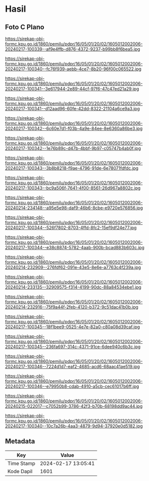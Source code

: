 # Hasil

## Foto C Plano

https://sirekap-obj-formc.kpu.go.id/1860/pemilu/pdpr/16/05/01/20/02/1605012002006-20240217-100339--af9e4ffb-d876-4372-9237-b99bb8f6bea5.jpg

https://sirekap-obj-formc.kpu.go.id/1860/pemilu/pdpr/16/05/01/20/02/1605012002006-20240217-100340--fc76f939-aebb-4ce7-8b20-96f00c065522.jpg

https://sirekap-obj-formc.kpu.go.id/1860/pemilu/pdpr/16/05/01/20/02/1605012002006-20240217-100341--3e617944-2e89-44cf-97f6-47c47ed21a29.jpg

https://sirekap-obj-formc.kpu.go.id/1860/pemilu/pdpr/16/05/01/20/02/1605012002006-20240217-100341--d12aad96-60fe-42dd-8322-21104a6ce9a3.jpg

https://sirekap-obj-formc.kpu.go.id/1860/pemilu/pdpr/16/05/01/20/02/1605012002006-20240217-100342--6c60e7d1-f03b-4a9e-84ee-8e6360a86be3.jpg

https://sirekap-obj-formc.kpu.go.id/1860/pemilu/pdpr/16/05/01/20/02/1605012002006-20240217-100342--1e76b89c-d47b-4bbf-9b97-c05747b4ab0f.jpg

https://sirekap-obj-formc.kpu.go.id/1860/pemilu/pdpr/16/05/01/20/02/1605012002006-20240217-100343--3b8b8218-f9ae-4796-91de-6e78071fdfdc.jpg

https://sirekap-obj-formc.kpu.go.id/1860/pemilu/pdpr/16/05/01/20/02/1605012002006-20240217-100343--bc9a506f-7641-4f00-8561-26d967a8802c.jpg

https://sirekap-obj-formc.kpu.go.id/1860/pemilu/pdpr/16/05/01/20/02/1605012002006-20240214-234148--a95e5e98-daf9-46b6-8cbe-e9720e576856.jpg

https://sirekap-obj-formc.kpu.go.id/1860/pemilu/pdpr/16/05/01/20/02/1605012002006-20240217-100344--526f7802-8703-4ffd-8fc2-15ef9df24e77.jpg

https://sirekap-obj-formc.kpu.go.id/1860/pemilu/pdpr/16/05/01/20/02/1605012002006-20240217-100344--e38c8874-5782-4aab-900b-bcad883b603c.jpg

https://sirekap-obj-formc.kpu.go.id/1860/pemilu/pdpr/16/05/01/20/02/1605012002006-20240214-232909--276fdf62-091e-43e5-8e6e-a7763c4f239a.jpg

https://sirekap-obj-formc.kpu.go.id/1860/pemilu/pdpr/16/05/01/20/02/1605012002006-20240214-233135--32909575-f314-4199-90dc-88a84534ebe1.jpg

https://sirekap-obj-formc.kpu.go.id/1860/pemilu/pdpr/16/05/01/20/02/1605012002006-20240214-232916--75f9a44f-2feb-4120-b372-9c51dac41b0b.jpg

https://sirekap-obj-formc.kpu.go.id/1860/pemilu/pdpr/16/05/01/20/02/1605012002006-20240217-100345--18f1bee9-0525-4e7e-82a0-c80a08d39caf.jpg

https://sirekap-obj-formc.kpu.go.id/1860/pemilu/pdpr/16/05/01/20/02/1605012002006-20240217-100345--236fa697-314c-4371-91ce-6dee940c6b3c.jpg

https://sirekap-obj-formc.kpu.go.id/1860/pemilu/pdpr/16/05/01/20/02/1605012002006-20240217-100346--7224d1d7-eaf2-4685-acd6-68aac41ae519.jpg

https://sirekap-obj-formc.kpu.go.id/1860/pemilu/pdpr/16/05/01/20/02/1605012002006-20240217-100346--e79950b8-cdab-4910-a5cb-cec61017b6ff.jpg

https://sirekap-obj-formc.kpu.go.id/1860/pemilu/pdpr/16/05/01/20/02/1605012002006-20240215-022017--c7052b99-3786-42f3-b70b-68198dd9ac44.jpg

https://sirekap-obj-formc.kpu.go.id/1860/pemilu/pdpr/16/05/01/20/02/1605012002006-20240217-100340--10c7a26b-4aa3-4879-9d94-37920e0d5182.jpg


## Metadata

| Key        | Value               |
| ---------- | ------------------- |
| Time Stamp | 2024-02-17 13:05:41 |
| Kode Dapil | 1601                |



